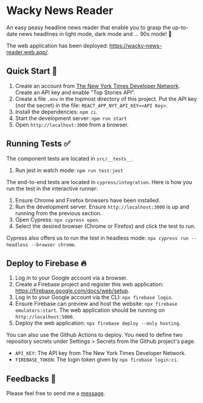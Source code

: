 # Wacky News Reader

An easy peasy headline news reader that enable you to grasp the up-to-date news headlines in light mode, dark mode and ... 90s mode! 🎉

The web application has been deployed: https://wacky-news-reader.web.app/.

## Quick Start 🚀

1. Create an account from [The New York Times Developer Network](https://developer.nytimes.com/apis). Create an API key and enable "Top Stories API".
1. Create a file `.env` in the topmost directory of this project. Put the API key (_not_ the secret) in the file:
   `REACT_APP_NYT_API_KEY=<API Key>`.
1. Install the dependencies: `npm ci`.
1. Start the development server: `npm run start`
1. Open `http://localhost:3000` from a browser.

## Running Tests ✅

The component tests are located in `src/__tests__`.

1. Run jest in watch mode: `npm run test:jest`

The end-to-end tests are located in `cypress/integration`. Here is how you run the test in the interactive runner:

1. Ensure Chrome and Firefox browsers have been installed.
1. Run the development server. Ensure `http://localhost:3000` is up and running from the previous section.
1. Open Cypress: `npx cypress open`.
1. Select the desired browser (Chrome or Firefox) and click the test to run.

Cypress also offers us to run the test in headless mode: `npx cypress run --headless --browser chrome`.

## Deploy to Firebase 🔥

1. Log in to your Google account via a browser.
1. Create a Firebase project and register this web application: https://firebase.google.com/docs/web/setup.
1. Log in to your Google account via the CLI: `npx firebase login`.
1. Ensure Firebase can preview and host the website: `npx firebase emulators:start`. The web application should be running on `http://localhost:5000`.
1. Deploy the web application: `npx firebase deploy --only hosting`.

You can also use the Github Actions to deploy. You need to define two repository secrets under Settings > Secrets from the Github project's page.

- `API_KEY`: The API key from The New York Times Developer Network.
- `FIREBASE_TOKEN`: The login token given by `npx firebase login:ci`.

## Feedbacks 📝

Please feel free to send me a [message](https://clarmso.typeform.com/to/BW4tWf).
